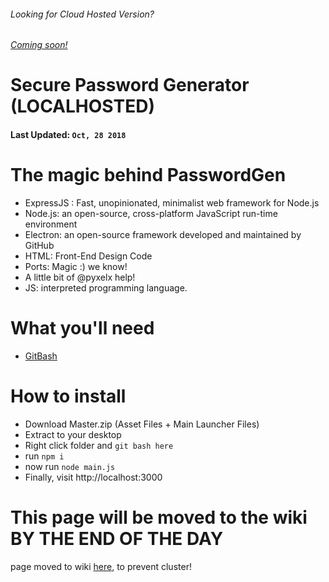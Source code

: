 ###### Looking for Cloud Hosted Version?
###### [Coming soon!](#)

Secure Password Generator (LOCALHOSTED)
======

#### Last Updated: ``Oct, 28 2018``

# The magic behind PasswordGen
* ExpressJS : Fast, unopinionated, minimalist web framework for Node.js
* Node.js: an open-source, cross-platform JavaScript run-time environment
* Electron: an open-source framework developed and maintained by GitHub
* HTML: Front-End Design Code
* Ports: Magic :) we know!
* A little bit of @pyxelx help!
* JS: interpreted programming language.

 # What you'll need
 
 * [GitBash](https://git-scm.com/)
 

# How to install

* Download Master.zip (Asset Files + Main Launcher Files)
* Extract to your desktop
* Right click folder and ``git bash here``
* run ``npm i``
* now run ``node main.js``
* Finally, visit http://localhost:3000


This page will be moved to the wiki BY THE END OF THE DAY
====
page moved to wiki [here](https://github.com/RossMdevs/Password-Gen-Localhost/wiki/Old-Build-Tutorial), to prevent cluster!
